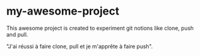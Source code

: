 # my-awesome-project

This awesome project is created to experiment git notions like clone, push and pull.

"J'ai réussi à faire clone, pull et je m'apprête à faire push".
